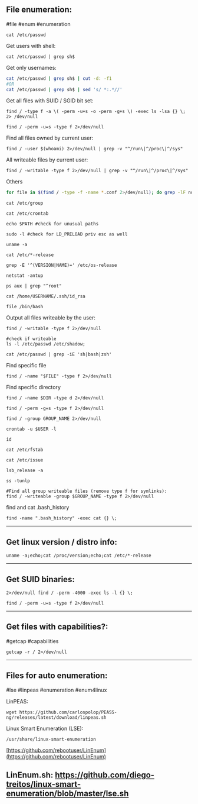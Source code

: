 File enumeration:
---
#file #enum #enumeration 

```shell
cat /etc/passwd
```

Get users with shell:

```shell
cat /etc/passwd | grep sh$
```

Get only usernames:

```sh
cat /etc/passwd | grep sh$ | cut -d: -f1
#OR
cat /etc/passwd | grep sh$ | sed 's/ *:.*//'
```

Get all files with SUID / SGID bit set:

```shell
find / -type f -a \( -perm -u+s -o -perm -g+s \) -exec ls -lsa {} \; 2> /dev/null
```

```shell
find / -perm -u=s -type f 2>/dev/null
```

Find all files owned by current user:

```shell
find / -user $(whoami) 2>/dev/null | grep -v "^/run\|^/proc\|^/sys"
```

All writeable files by current user:

```shell
find / -writable -type f 2>/dev/null | grep -v "^/run\|^/proc\|^/sys"
```

Others

```bash
for file in $(find / -type -f -name *.conf 2>/dev/null); do grep -lF nopass $file;done
```

```shell
cat /etc/group
```

```shell
cat /etc/crontab
```

```shell
echo $PATH #check for unusual paths
```

```shell
sudo -l #check for LD_PRELOAD priv esc as well
```

```shell
uname -a
```

```shell
cat /etc/*-release
```

```shell
grep -E '^(VERSION|NAME)=' /etc/os-release
```

```shell
netstat -antup
```

```shell
ps aux | grep "^root"
```

```shell
cat /home/USERNAME/.ssh/id_rsa
```

```shell
file /bin/bash
```

Output all files writeable by the user:
```shell
find / -writable -type f 2>/dev/null
```

```shell
#check if writeable
ls -l /etc/passwd /etc/shadow;
```

```shell
cat /etc/passwd | grep -iE 'sh|bash|zsh'
```

Find specific file
```shell
find / -name "$FILE" -type f 2>/dev/null
```

Find specific directory
```shell
find / -name $DIR -type d 2>/dev/null
```

```shell
find / -perm -g=s -type f 2>/dev/null
```

```shell
find / -group GROUP_NAME 2>/dev/null
```

```shell
crontab -u $USER -l
```

```shell
id
```

```shell
cat /etc/fstab
```

```shell
cat /etc/issue
```

```shell
lsb_release -a
```

```shell
ss -tunlp
```

```shell
#Find all group writeable files (remove type f for symlinks): 
find / -writeable -group $GROUP_NAME -type f 2>/dev/null
```

find and cat .bash_history
```shell
find -name ".bash_history" -exec cat {} \;
```
---
Get linux version / distro info:
---
```shell
uname -a;echo;cat /proc/version;echo;cat /etc/*-release
```
---
Get SUID binaries:
---
```shell
2>/dev/null find / -perm -4000 -exec ls -l {} \;
```

```shell
find / -perm -u=s -type f 2>/dev/null
```
---
Get files with capabilities?:
---
#getcap #capabilities

```shell
getcap -r / 2>/dev/null
```
---

Files for auto enumeration:
---
#lse #linpeas #enumeration #enum4linux 

LinPEAS:
```shell
wget https://github.com/carlospolop/PEASS-ng/releases/latest/download/linpeas.sh
```

Linux Smart Enumeration (LSE):
```
/usr/share/linux-smart-enumeration
```
[https://github.com/rebootuser/LinEnum](https://github.com/rebootuser/LinEnum)

LinEnum.sh:
https://github.com/diego-treitos/linux-smart-enumeration/blob/master/lse.sh
---